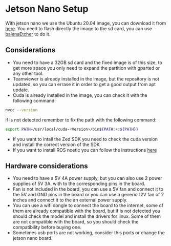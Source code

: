 # Jetson Nano Setup

With jetson nano we use the Ubuntu 20.04 image, you can download it from [here](https://github.com/Qengineering/Jetson-Nano-Ubuntu-20-image.git). You need to flash directly the image to the sd card, you can use [balenaEtcher](https://www.balena.io/etcher/) to do it.

## Considerations

- You need to have a 32GB sd card and the fixed image is of this size, to get more space you only need to expand the partition with gparted or any other tool.
- Teamviewer is already installed in the image, but the repository is not updated, so you can errase it in order to get a good output from apt update.
- Cuda is already installed in the image, you can check it with the following command:

```bash
nvcc --version
```
if is not detected remember to fix the path with the following command:

```bash
export PATH=/usr/local/cuda-<Version>/bin${PATH:+:${PATH}}
```
- If you want to intall the Zed SDK you need to check the cuda version and install the correct version of the SDK
- If you want to install ROS noetic you can follow the instructions [here](http://wiki.ros.org/noetic/Installation/Ubuntu)


## Hardware considerations

- You need to have a 5V 4A power supply, but you can also use 2 power supplies of 5V 3A. with to the corresponding pins in the board. 
- Fan is not included in the board, you can use a 5V fan and connect it to the 5V and GND pins in the board or you can use a generic 12V fan of 2 inches and connect it to the an external power supply.
- You can use a wifi dongle to connect the board to the internet, some of them are already compatible with the board, but if is not detected you should check the model and install the drivers for linux. Some of them are not compatible with the board, so you should check the compatibility before buying one.
- Sometimes usb ports are not working, consider this ports or change the jetson nano board.